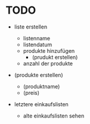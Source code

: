 # TODO

* liste erstellen
    * listenname
    * listendatum
    * produkte hinzufügen
        * (prudukt erstellen)
    * anzahl der produkte

* (produkte erstellen)
    * (produktname)
    * (preis)

* letztere einkaufslisten
    * alte einkaufslisten sehen
